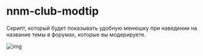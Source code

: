 # nnm-club-modtip
Скрипт, который будет показывать удобную менюшку при наведении на название темы в форумах, которые вы модерируете.

![img](http://savepic.org/8633587.png)
